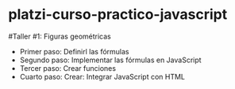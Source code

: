 # platzi-curso-practico-javascript


#Taller #1: Figuras geométricas

- Primer paso: Definirl las fórmulas
- Segundo paso: Implementar las fórmulas en JavaScript
- Tercer paso: Crear funciones
- Cuarto paso: Crear: Integrar JavaScript con HTML
